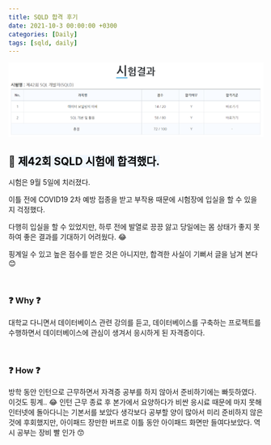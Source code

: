 ```yaml
---
title: SQLD 합격 후기
date: 2021-10-3 00:00:00 +0300
categories: [Daily]
tags: [sqld, daily]
---
```


![image](/assets/img/learn/sqld.png)

## 💙 <mark style='background-color: #f1f8ff'> 제42회 SQLD 시험에 합격했다. </mark> 


시험은 9월 5일에 치러졌다.

이틀 전에 COVID19 2차 예방 접종을 받고 부작용 때문에 시험장에 입실을 할 수 있을지 걱정했다.

다행히 입실을 할 수 있었지만, 하루 전에 발열로 끙끙 앓고 당일에는 몸 상태가 좋지 못하여 좋은 결과를 기대하기 어려웠다. 😂

핑계일 수 있고 높은 점수를 받은 것은 아니지만, 합격한 사실이 기뻐서 글을 남겨 본다 😊

<br>

### ❓ Why ❓

대학교 다니면서 데이터베이스 관련 강의를 듣고, 데이터베이스를 구축하는 프로젝트를 수행하면서 데이터베이스에 관심이 생겨서 응시하게 된 자격증이다.

<br>

### ❓ How ❓

방학 동안 인턴으로 근무하면서 자격증 공부를 하지 않아서 준비하기에는 빠듯하였다. 이것도 핑계.. 😂
인턴 근무 종료 후 본가에서 요양하다가 비싼 응시료 때문에 마지 못해 인터넷에 돌아다니는 기본서를 보았다
생각보다 공부할 양이 많아서 미리 준비하지 않은 것에 후회했지만, 아이패드 장만한 버프로 이틀 동안 아이패드 화면만 들여다보았다.
역시 공부는 장비 빨 인가 😙

<br>
